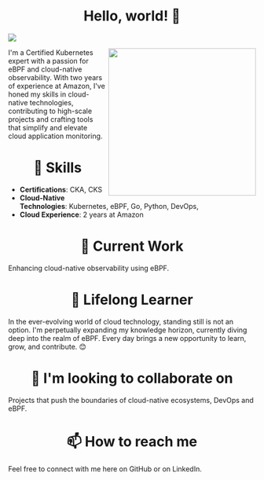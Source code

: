 <h1 align="center"> Hello, world! 👋</h1>      

<a href="https://visitorbadge.io/status?path=https%3A%2F%2Fgithub.com%2Fdevendra-dhakad"><img src="https://api.visitorbadge.io/api/visitors?path=https%3A%2F%2Fgithub.com%2Fdevendra-dhakad&countColor=%2337d67a&style=plastic&labelStyle=none" /></a>

<img align="right" width="300" height="300" src="https://png.pngtree.com/png-clipart/20190515/original/pngtree-%EF%BB%BFbee-png-image_3693921.jpg" />



I'm a Certified Kubernetes expert with a passion for eBPF and cloud-native observability. With two years of experience at Amazon, I've honed my skills in cloud-native technologies, contributing to high-scale projects and crafting tools that simplify and elevate cloud application monitoring.

<h1 align="center"> 🚀 Skills </h1>     

- **Certifications**: CKA, CKS
- **Cloud-Native Technologies**: Kubernetes, eBPF, Go, Python, DevOps, 
- **Cloud Experience**: 2 years at Amazon

<h1 align="center"> 🔭 Current Work </h1>   

Enhancing cloud-native observability using eBPF.

<h1 align="center"> 🌱 Lifelong Learner </h1>   

In the ever-evolving world of cloud technology, standing still is not an option. I'm perpetually expanding my knowledge horizon, currently diving deep into the realm of eBPF. Every day brings a new opportunity to learn, grow, and contribute.  😊

<h1 align="center"> 👯 I'm looking to collaborate on </h1> 

Projects that push the boundaries of cloud-native ecosystems, DevOps and eBPF.


<h1 align="center"> 📫  How to reach me </h1> 

Feel free to connect with me here on GitHub or on LinkedIn.

